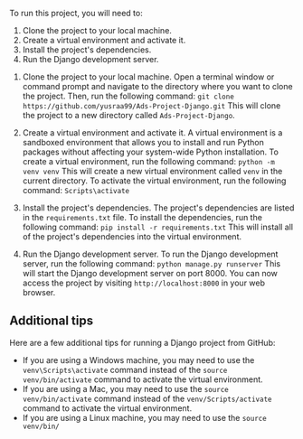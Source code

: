 To run this project, you will need to:


1. Clone the project to your local machine.
2. Create a virtual environment and activate it.
3. Install the project's dependencies.
4. Run the Django development server.

<!-- Here are the detailed steps: -->

1. Clone the project to your local machine.
Open a terminal window or command prompt and navigate to the directory where you want to clone the project. Then, run the following command:
`git clone https://github.com/yusraa99/Ads-Project-Django.git`
This will clone the project to a new directory called `Ads-Project-Django`.

2. Create a virtual environment and activate it.
A virtual environment is a sandboxed environment that allows you to install and run Python packages without affecting your system-wide Python installation. To create a virtual environment, run the following command:
`python -m venv venv`
This will create a new virtual environment called `venv` in the current directory. To activate the virtual environment, run the following command:
`Scripts\activate`


3. Install the project's dependencies.
The project's dependencies are listed in the `requirements.txt` file. To install the dependencies, run the following command:
`pip install -r requirements.txt`
This will install all of the project's dependencies into the virtual environment.

4. Run the Django development server.
To run the Django development server, run the following command:
`python manage.py runserver`
This will start the Django development server on port 8000. You can now access the project by visiting `http://localhost:8000` in your web browser.


## Additional tips
Here are a few additional tips for running a Django project from GitHub:
* If you are using a Windows machine, you may need to use the `venv\Scripts\activate` command instead of the `source venv/bin/activate` command to activate the virtual environment.
* If you are using a Mac, you may need to use the `source venv/bin/activate` command instead of the `venv/Scripts/activate` command to activate the virtual environment.
* If you are using a Linux machine, you may need to use the `source venv/bin/`